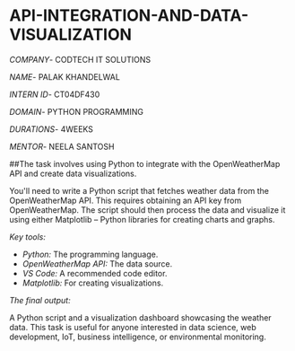 # API-INTEGRATION-AND-DATA-VISUALIZATION

*COMPANY*- CODTECH IT SOLUTIONS

*NAME*- PALAK KHANDELWAL

*INTERN ID*- CT04DF430

*DOMAIN*- PYTHON PROGRAMMING

*DURATIONS*- 4WEEKS

*MENTOR*- NEELA SANTOSH

##The task involves using Python to integrate with the OpenWeatherMap API and create data visualizations. 

You'll need to write a Python script that fetches weather data from the OpenWeatherMap API. This requires obtaining an API key from OpenWeatherMap.  The script should then process the data  and visualize it using either Matplotlib  – Python libraries for creating charts and graphs. 

*Key tools:*

- *Python:* The programming language.
- *OpenWeatherMap API:* The data source.
- *VS Code:*  A recommended code editor.
- *Matplotlib:* For creating visualizations.

*The final output:*

A Python script and a visualization dashboard showcasing the weather data. This task is useful for anyone interested in data science, web development, IoT, business intelligence, or environmental monitoring.
